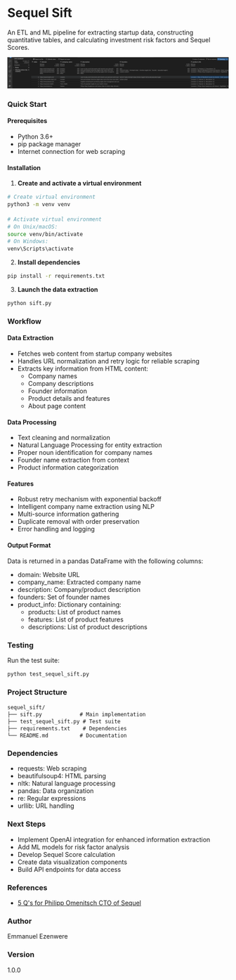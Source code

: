 # Sequel Sift

An ETL and ML pipeline for extracting startup data, constructing quantitative tables, and calculating investment risk factors and Sequel Scores.



![sequel_sift_dataframe](assets/sequel_sift_dataframe.png)


### Quick Start

#### Prerequisites
- Python 3.6+
- pip package manager
- Internet connection for web scraping

#### Installation
1. **Create and activate a virtual environment**
```bash
# Create virtual environment
python3 -m venv venv

# Activate virtual environment
# On Unix/macOS:
source venv/bin/activate
# On Windows:
venv\Scripts\activate
```

2. **Install dependencies**
```bash
pip install -r requirements.txt
```

3. **Launch the data extraction**
```bash
python sift.py
```

### Workflow

#### Data Extraction
- Fetches web content from startup company websites
- Handles URL normalization and retry logic for reliable scraping
- Extracts key information from HTML content:
  - Company names
  - Company descriptions
  - Founder information
  - Product details and features
  - About page content

#### Data Processing
- Text cleaning and normalization
- Natural Language Processing for entity extraction
- Proper noun identification for company names
- Founder name extraction from context
- Product information categorization

#### Features
- Robust retry mechanism with exponential backoff
- Intelligent company name extraction using NLP
- Multi-source information gathering
- Duplicate removal with order preservation
- Error handling and logging

#### Output Format
Data is returned in a pandas DataFrame with the following columns:
- domain: Website URL
- company_name: Extracted company name
- description: Company/product description
- founders: Set of founder names
- product_info: Dictionary containing:
  - products: List of product names
  - features: List of product features
  - descriptions: List of product descriptions

### Testing

Run the test suite:
```bash
python test_sequel_sift.py
```

### Project Structure
```
sequel_sift/
├── sift.py            # Main implementation
├── test_sequel_sift.py # Test suite
├── requirements.txt    # Dependencies
└── README.md          # Documentation
```

### Dependencies
- requests: Web scraping
- beautifulsoup4: HTML parsing
- nltk: Natural language processing
- pandas: Data organization
- re: Regular expressions
- urllib: URL handling

### Next Steps
- Implement OpenAI integration for enhanced information extraction
- Add ML models for risk factor analysis
- Develop Sequel Score calculation
- Create data visualization components
- Build API endpoints for data access

### References
- [5 Q's for Philipp Omenitsch CTO of Sequel](https://datainnovation.org/2024/06/5-qs-for-philipp-omenitsch-cto-of-sequel/)

### Author
Emmanuel Ezenwere

### Version
1.0.0